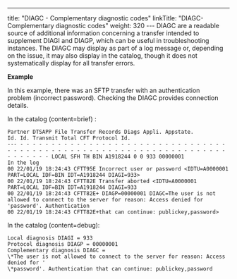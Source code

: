 ---
title: "DIAGC - Complementary diagnostic codes"
linkTitle: "DIAGC- Complementary diagnostic codes"
weight: 320
--- DIAGC are a readable source of additional information concerning a transfer intended to supplement DIAGI and DIAGP, which can be useful in troubleshooting instances. The DIAGC may display as part of a log message or, depending on the issue, it may also display in the catalog, though it does not systematically display for all transfer errors.

****Example****

In this example, there was an SFTP transfer with an authentication problem (incorrect password). Checking the DIAGC provides connection details.

In the catalog (content=brief) :

```
Partner DTSAPP File Transfer Records Diags Appli. Appstate.
Id. Id. Transmit Total CFT Protocol Id.
--- - - - - - - - - - - - - - - - - - - - - - - - - - - - - - - - - - - - - - - - - - - - - - - - - - - - - - - - - - - - - - - - - - - - - - - - - - - - LOCAL SFH TH BIN A1918244 0 0 933 00000001
In the log
00 22/01/19 18:24:43 CFTT95E Incorrect user or password <IDTU=A0000001 PART=LOCAL IDF=BIN IDT=A1918244 DIAGI=933>
00 22/01/19 18:24:43 CFTT82E Transfer aborted <IDTU=A0000001 PART=LOCAL IDF=BIN IDT=A1918244 DIAGI=933
00 22/01/19 18:24:43 CFTT82E+ DIAGP=00000001 DIAGC=The user is not allowed to connect to the server for reason: Access denied for 'password'. Authentication
00 22/01/19 18:24:43 CFTT82E+that can continue: publickey,password>
```

In the catalog (content=debug):

```
Local diagnosis DIAGI = 933
Protocol diagnosis DIAGP = 00000001
Complementary diagnosis DIAGC =
\*The user is not allowed to connect to the server for reason: Access denied for '
\*password'. Authentication that can continue: publickey,password
```

